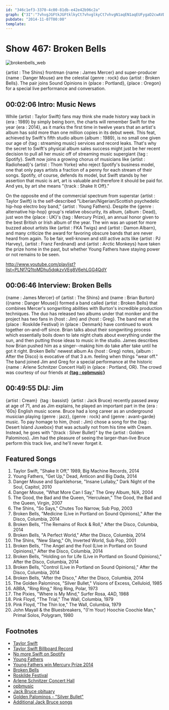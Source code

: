 ```yaml
---
id: "346c1ef3-3370-4c00-81db-e42e42b96c2a"
graph: {"3I":"7vhvgJGFtkJGFtklkyCt7vhvglkyCt7vhvgN1aqEN1aqEUFygaD2cwAVDY0fD2cwAweioWD2cwAsSNCTsSNCTweioW1p46QweioW31mVTweioW6lpGPweioWuWxeUweioWcg0ieweioWFQe15weioW","BA":"4BClgXOfmpS0XQyXOfmpBIuTWD7DBIBIuTWS0XQyRnWVaS0XQyD2JCcS0XQyBHm1GS0XQyS0XQyX6cfdBBmpVS0XQy4ydPcS0XQyBCQ0POIXJHD2JCcRnWVa4ydPcD2JCc","2B7":"KRY31LJrZoLJrZoLlusKLJrZoX6cfdLJrZoQ3ozlLJrZojVH9KBMlTxLJrZo7bHmuLJrZoQ3ozlX6cfdLlusKX6cfdBBXYaX6cfdLlusKQ3ozl"}
pubdate: "2014-11-07T00:00"
template: 
---
```






# Show 467: Broken Bells

![brokenbells_web](https://static.soundopinions.org/images/2014/brokenbells_web.jpg)

{artist : The Shins} frontman {name : James Mercer} and super-producer {name : Danger Mouse} are the celestial {genre : rock} duo {artist : Broken Bells}. The pair joins Sound Opinions in {place : Portland}, {place : Oregon} for a special live performance and conversation.



## 00:02:06 Intro: Music News

While {artist : Taylor Swift} fans may think she made history way back in {era : 1989} by simply being born, the charts will remember Swift for the year {era : 2014}, as it marks the first time in twelve years that an artist's album has sold more than one million copies in its debut week. This feat, achieved by Swift's fifth studio album {album : 1989}, is no small one given our age of {tag : streaming music} services and record leaks. That's why the secret to Swift's physical album sales success might just be her recent decision to pull all her music off of streaming music supergiant {tag : Spotify}. Swift now joins a growing chorus of musicians like {artist : Radiohead}'s {artist : Thom Yorke} who reject Spotify's business model, one that only pays artists a fraction of a penny for each stream of their songs. Spotify, of course, defends its model, but Swift stands by her assertion that music is art, art is valuable and therefore it should be paid for. And yes, by art she means "{track : Shake It Off}."

On the opposite end of the commercial spectrum from superstar {artist : Taylor Swift} is the self-described  "Liberian/Nigerian/Scottish psychedelic hip-hop electro boy band,"  {artist : Young Fathers}. Despite the {genre : alternative hip-hop} group's relative obscurity, its album, {album : Dead}, just won the {place : UK}'s {tag : Mercury Prize}, an annual honor given to the best British or Irish album of the year. The win was an upset for more buzzed about artists like {artist : FKA Twigs} and {artist : Damon Albarn}, and many criticize the award for favoring obscure bands that are never heard from again. To be fair, well-known and still active acts like {artist : PJ Harvey}, {artist : Franz Ferdinand} and {artist : Arctic Monkeys} have taken the prize home in the past, but whether Young Fathers have staying power or not remains to be seen.

http://www.youtube.com/playlist?list=PLNf7Q1toMDhu5dqkzvVEg8V6ehLGG4QdY



## 00:06:46 Interview: Broken Bells

{name : James Mercer} of {artist : The Shins} and {name : Brian Burton} ({name : Danger Mouse}) formed a band called {artist : Broken Bells} that combines Mercer's songwriting abilities with Burton's incredible production techniques. The duo has released two albums under that moniker and the project has two fans in {host : Jim} and {host : Greg}. The band met at the {place : Roskilde Festival} in {place : Denmark} have continued to work together on-and-off since. Brian talks about their songwriting process which essentially boils down to late night chats about everything under the sun, and then putting those ideas to music in the studio. James describes how Brian pushed him as a singer--making him do take after take until he got it right. Broken Bells' newest album As {host : Greg} notes, {album : After the Disco} is evocative of that 3 a.m. feeling when things "wear off." The band joined Jim and Greg for a special performance at the historic {name : Arlene Schnitzer Concert Hall} in {place : Portland, OR}. The crowd was courtesy of our friends at [**{tag : opbmusic}**](http://www.opb.org/opbmusic/)



## 00:49:55 DIJ: Jim

{artist : Cream}  {tag : bassist}  {artist : Jack Bruce} recently passed away at age of 71, and as Jim explains, he played an important part in the {era : '60s} English music scene. Bruce had a long career as an underground musician playing {genre : jazz}, {genre : rock} and {genre : avant-garde} music. To pay homage to him, {host : Jim} chose a song for the {tag : Desert Island Juxebox} that was actually not from his time with Cream. Instead, he goes with "{track : Silver Bullet}" by the {artist : Golden Palominos}. Jim had the pleasure of seeing the larger-than-live Bruce perform this track live, and he'll never forget it.



## Featured Songs

1. Taylor Swift, "Shake It Off," 1989, Big Machine Records, 2014
2. Young Fathers, "Get Up," Dead, Anticon and Big Dada, 2014
3. Danger Mouse and Sparklehorse, "Insane Lullaby," Dark Night of the Soul, Capitol, 2010
4. Danger Mouse, "What More Can I Say," The Grey Album, N/A, 2004
5. The Good, the Bad and the Queen, "Herculean," The Good, the Bad and the Queen, Virgin, 2007
6. The Shins, "So Says," Chutes Too Narrow, Sub Pop, 2003
7. Broken Bells, "Medicine (Live in Portland on Sound Opinions)," After the Disco, Columbia, 2014
8. Broken Bells, "The Remains of Rock & Roll," After the Disco, Columbia, 2014
9. Broken Bells, "A Perfect World," After the Disco, Columbia, 2014
10. The Shins, "New Slang," Oh, Inverted World, Sub Pop, 2001
11. Broken Bells, "The Angel and the Fool (Live in Portland on Sound Opinions)," After the Disco, Columbia, 2014
12. Broken Bells, "Holding on for Life (Live in Portland on Sound Opinions)," After the Disco, Columbia, 2014
13. Broken Bells, "Control (Live in Portland on Sound Opinions)," After the Disco, Columbia, 2014
14. Broken Bells, "After the Disco," After the Disco, Columbia, 2014
15. The Golden Palominos, "Silver Bullet," Visions of Excess, Celluloid, 1985
16. ABBA, "Ring Ring," Ring Ring, Polar, 1973
17. The Pixies, "Where is My Mind," Surfer Rosa, 4AD, 1988
18. Pink Floyd, "The Trial," The Wall, Columbia, 1979
19. Pink Floyd, "The Thin Ice," The Wall, Columbia, 1979
20. John Mayall & the Bluesbreakers, "(I'm Your) Hoochie Coochie Man," Primal Solos, Polygram, 1980



## Footnotes

- [Taylor Swift](http://taylorswift.com/)
- [Taylor Swift Billboard Record](http://www.billboard.com/articles/columns/chart-beat/6304536/official-taylor-swifts-1989-debuts-with-1287-million-sold-in)
- [No more Swift on Spotify](http://www.rollingstone.com/music/news/taylor-swift-abruptly-pulls-entire-catalog-from-spotify-20141103)
- [Young Fathers](http://www.young-fathers.com/)
- [Young Fathers win Mercury Prize 2014](http://www.bbc.com/news/entertainment-arts-29791914)
- [Broken Bells](http://www.brokenbells.com/)
- [Roskilde Festival](http://www.roskilde-festival.dk/)
- [Arlene Schnitzer Concert Hall](http://www.portland5.com/arlene-schnitzer-concert-hall)
- [opbmusic](http://www.opb.org/opbmusic/)
- [Jack Bruce obituary](http://www.rollingstone.com/music/features/jack-bruce-cream-obituary-20141027)
- [Golden Palominos - "Silver Bullet"](https://www.youtube.com/watch?v=Fwl3zZuatpA)
- [Additional Jack Bruce songs](http://www.rollingstone.com/music/news/frickes-picks-radio-remembering-jack-bruce-the-deep-tracks-20141027)
